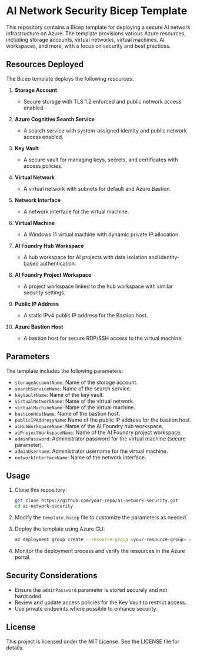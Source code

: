 # AI Network Security Bicep Template

This repository contains a Bicep template for deploying a secure AI network infrastructure on Azure. The template provisions various Azure resources, including storage accounts, virtual networks, virtual machines, AI workspaces, and more, with a focus on security and best practices.

## Resources Deployed

The Bicep template deploys the following resources:

1. **Storage Account**
   - Secure storage with TLS 1.2 enforced and public network access enabled.

2. **Azure Cognitive Search Service**
   - A search service with system-assigned identity and public network access enabled.

3. **Key Vault**
   - A secure vault for managing keys, secrets, and certificates with access policies.

4. **Virtual Network**
   - A virtual network with subnets for default and Azure Bastion.

5. **Network Interface**
   - A network interface for the virtual machine.

6. **Virtual Machine**
   - A Windows 11 virtual machine with dynamic private IP allocation.

7. **AI Foundry Hub Workspace**
   - A hub workspace for AI projects with data isolation and identity-based authentication.

8. **AI Foundry Project Workspace**
   - A project workspace linked to the hub workspace with similar security settings.

9. **Public IP Address**
   - A static IPv4 public IP address for the Bastion host.

10. **Azure Bastion Host**
    - A bastion host for secure RDP/SSH access to the virtual machine.

## Parameters

The template includes the following parameters:

- `storageAccountName`: Name of the storage account.
- `searchServiceName`: Name of the search service.
- `keyVaultName`: Name of the key vault.
- `virtualNetworkName`: Name of the virtual network.
- `virtualMachineName`: Name of the virtual machine.
- `bastionHostName`: Name of the bastion host.
- `publicIPAddressName`: Name of the public IP address for the bastion host.
- `aiHubWorkspaceName`: Name of the AI Foundry hub workspace.
- `aiProjectWorkspaceName`: Name of the AI Foundry project workspace.
- `adminPassword`: Administrator password for the virtual machine (secure parameter).
- `adminUsername`: Administrator username for the virtual machine.
- `networkInterfaceName`: Name of the network interface.

## Usage

1. Clone this repository:
   ```bash
   git clone https://github.com/your-repo/ai-network-security.git
   cd ai-network-security
   ```

2. Modify the `template.bicep` file to customize the parameters as needed.

3. Deploy the template using Azure CLI:
   ```bash
   az deployment group create --resource-group <your-resource-group> --template-file template.bicep
   ```

4. Monitor the deployment process and verify the resources in the Azure portal.

## Security Considerations

- Ensure the `adminPassword` parameter is stored securely and not hardcoded.
- Review and update access policies for the Key Vault to restrict access.
- Use private endpoints where possible to enhance security.

## License

This project is licensed under the MIT License. See the LICENSE file for details.

